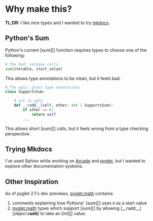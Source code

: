 # Why make this?

[mkdocs]: https://www.mkdocs.org/
[\_\_radd\_\_]: https://docs.python.org/3/reference/datamodel.html#object.__radd__

**TL;DR:** I like nice types and I wanted to try [mkdocs][].

## Python's Sum

Python's current [sum][] function requires types to choose one of
the following:

```python
# The bad: verbose calls
sum(iterable, start_value)
```
This allows type annotations to be clean, but it feels bad.

```python
# The ugly: gross type annotations
class SupportsSum:

    # int is ugly
    def __radd__(self, other: int | SupportsSum):
        if other == 0:
            return self
        ...
```
This allows short [sum][] calls, but it feels wrong from a type
checking perspective.

## Trying Mkdocs

[Arcade]: https://api.arcade.academy/en/latest/
[pyglet]: https://pyglet.readthedocs.io/en/latest/

I've used Sphinx while working on [Arcade][] and [pyglet], but I wanted to
explore other documentation systems.

## Other Inspiration

[pyglet.math]: https://pyglet.readthedocs.io/en/development/modules/math.html#pyglet.math.Vec2

As of pyglet 2.1's dev previews, [pyglet.math][] contains:

1. comments explaining how Pythons' [sum][] uses `0` as a start value
2. [pyglet.math][] types which support [sum][] by allowing [\_\_radd\_\_][object.__radd__]
   to take an [int][] value.

